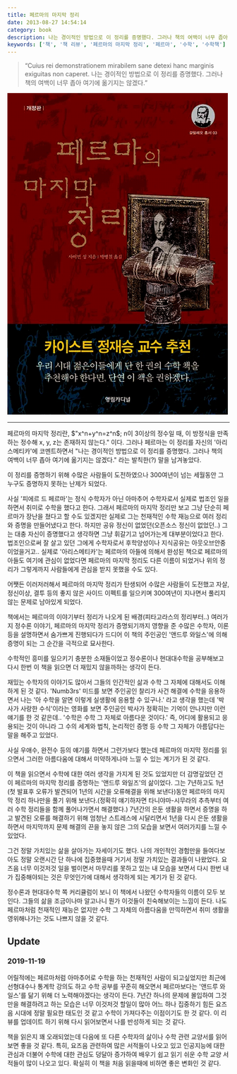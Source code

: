 ```yaml
---
title: 페르마의 마지막 정리
date: 2013-08-27 14:54:14
category: book
description: 나는 경이적인 방법으로 이 정리를 증명했다. 그러나 책의 여백이 너무 좁아 여기에 옮기지는 않겠다.
keywords: ['책', '책 리뷰', '페르마의 마지막 정리', '페르마', '수학', '수학책']
---
```


> “Cuius rei demonstrationem mirabilem sane detexi hanc marginis exiguitas non caperet. 나는 경이적인 방법으로 이 정리를 증명했다. 그러나 책의 여백이 너무 좁아 여기에 옮기지는 않겠다.”

![페르마의 마지막 정리](./images/fermat.jpg)

---

페르마의 마지막 정리란, $"x^n+y^n=z^n$; n이 3이상의 정수일 때, 이 방정식을 만족하는 정수해 x, y, z는 존재하지 않는다." 이다.
그러나 페르마는 이 정리를 자신의 '아리스메티카'에 코멘트하면서 "나는 경이적인 방법으로 이 정리를 증명했다. 그러나 책의 여백이 너무 좁아 여기에 옮기지는 않겠다." 라는 발칙한(?) 말을 남겨놓았다.

이 정리를 증명하기 위해 수많은 사람들이 도전하였으나 300여년이 넘는 세월동안 그 누구도 증명하지 못하는 난제가 되었다.

사실 '피에르 드 페르마'는 정식 수학자가 아닌 아마추어 수학자로서 실제로 법조인 일을 하면서 취미로 수학을 했다고 한다. 그래서 페르마의 마지막 정리만 보고 그냥 단순히 페르마가 장난을 쳤다고 할 수도 있겠지만 실제로 그는 천재적인 수학 재능으로 여러 정리와 증명을 만들어냈다고 한다. 하지만 공유 정신이 없었던(오픈소스 정신이 없었던..) 그는 대충 자신이 증명했다고 생각하면 그냥 휘갈기고 넘어가는게 대부분이었다고 한다. 법조인으로써 잘 살고 있던 그에게 수학자로서 후학양성이나 지식공유는 아웃오브안중이었을거고.. 실제로 '아리스메티카'는 페르마의 아들에 의해서 완성된 책으로 페르마의 아들도 여기에 관심이 없었다면 페르마의 마지막 정리도 다른 이름이 되었거나 위의 정리가 그렇게까지 사람들에게 관심을 받지 못했을 수도 있다.

어쨋든 이러저러해서 페르마의 마지막 정리가 탄생되어 수많은 사람들이 도전했고 자살, 정신이상, 결투 등의 좋지 않은 사이드 이펙트를 일으키며 300여년이 지나면서 풀리지 않는 문제로 남아있게 되었다.

책에서는 페르마의 이야기부터 정리가 나오게 된 배경(피타고라스의 정리부터..) 여러가지 정수론 이야기, 페르마의 마지막 정리가 증명되기까지 영향을 준 수많은 수학자, 이론 등을 설명하면서 숨가쁘게 진행되다가 드디어 이 책의 주인공인 '앤드루 와일스'에 의해 증명이 되는 그 순간을 극적으로 묘사한다.

수학적인 흥미를 일으키기 충분한 소재들이었고 정수론이나 현대대수학을 공부해보고 다시 한번 이 책을 읽으면 더 재밌지 않을까하는 생각이 든다.

재밌는 수학자의 이야기도 많아서 그들의 인간적인 삶과 수학 그 자체에 대해서도 이해하게 된 것 같다. 'Numb3rs' 미드를 보면 주인공인 찰리가 사건 해결에 수학을 응용하면서 나는 '아 수학을 알면 이렇게 실생활에 응용할 수 있구나.' 라고 생각을 했는데 '박사가 사랑한 수식'이라는 영화를 보면 주인공인 박사가 정확히는 기억이 안나지만 이런 얘기를 한 것 같은데.. '수학은 수학 그 자체로 아름다운 것이다.' 즉, 어디에 활용되고 응용되는 것이 아니라 그 수의 세계와 법칙, 논리적인 증명 등 수학 그 자체가 아름답다는 말을 해주고 있었다.

사실 우애수, 완전수 등의 얘기를 하면서 그런가보다 했는데 페르마의 마지막 정리를 읽으면서 그러한 아름다움에 대해서 미약하게나마 느낄 수 있는 계기가 된 것 같다.

이 책을 읽으면서 수학에 대한 여러 생각을 가지게 된 것도 있었지만 더 감명깊었던 건 이 페르마의 마지막 정리를 증명하는 '앤드루 와일즈'의 삶이었다. 그는 7년하고도 1년(첫 발표후 오류가 발견되어 1년의 시간을 오류해결을 위해 보낸다)동안 페르마의 마지막 정리 하나만을 풀기 위해 보낸다.(정확히 얘기하자면 타니야마-시무라의 추측부터 여러 수학 정리들을 함께 풀어나가면서 해결했다.) 7년간의 은둔 생활을 하면서 증명을 하고 발견된 오류를 해결하기 위해 엄청난 스트레스에 시달리면서 1년을 다시 은둔 생활을 하면서 마지막까지 문제 해결의 끈을 놓지 않은 그의 모습을 보면서 여러가지를 느낄 수 있었다.

그건 정말 가치있는 삶을 살아가는 자세이기도 했다. 나의 개인적인 경험만을 들여다보아도 정말 오랜시간 단 하나에 집중했을때 거기서 정말 가치있는 결과들이 나왔었다. 요즈음 너무 이것저것 일을 벌이면서 마무리를 못하고 있는 내 모습을 보면서 다시 한번 내가 집중해야되는 것은 무엇인가에 대해서 생각하게 되는 계기가 된 것 같다.

정수론과 현대대수학 쪽 커리큘럼이 보니 이 책에서 나왔던 수학자들의 이름이 모두 보인다. 그들의 삶을 조금이나마 알고나니 뭔가 이것들이 친숙해보이는 느낌이 든다. 나도 페르마처럼 천재적인 재능은 없지만 수학 그 자체의 아름다움을 만끽하면서 취미 생활을 영위해나가는 것도 나쁘지 않을 것 같다.

## Update

### 2019-11-19

어릴적에는 페르마처럼 아마추어로 수학을 하는 천재적인 사람이 되고싶었지만 최근에 선형대수나 통계학 강의도 하고 수학 공부를 꾸준히 해오면서 페르마보다는 '앤드루 와일스'를 닮기 위해 더 노력해야겠다는 생각이 든다. 7년간 하나의 문제에 몰입하여 그것만을 해결하려고 하는 모습은 너무 이것저것 할일이 많아 어느 하나 집중하기 힘든 요즈음 시대에 정말 필요한 태도인 것 같고 수학이 가져다주는 이점이기도 한 것 같다. 이 리뷰를 업데이트 하기 위해 다시 읽어보면서 나를 반성하게 되는 것 같다.

책을 읽은지 꽤 오래되었는데 다음에 또 다른 수학자의 삶이나 수학 관련 교양서를 읽어보면 좋을 것 같다. 특히, 요즈음 관련하여 많은 서적들이 나오고 있고 인공지능에 대한 관심과 더불어 수학에 대한 관심도 덩달아 증가하여 배우기 쉽고 읽기 쉬운 수학 교양 서적들이 많이 나오고 있다. 확실히 이 책을 처음 읽을때에 비하면 좋은 변화인 것 같다.
